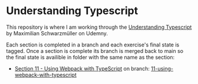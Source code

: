 # Understanding Typescript

This repository is where I am working through the [Understanding Typescript](https://www.udemy.com/course/understanding-typescript) by Maximilian Schwarzmüller on Udemny.

Each section is completed in a branch and each exercise's final state is tagged. Once a section is complete its branch is merged back to main so the final state is availible in folder with the same name as the section:
* [Section 11 - Using Webpack with TypeScript](Section%2011%20-%20Using%20Webpack%20with%20TypeScript) on branch: [11-using-webpack-with-typescript](https://github.com/jonsmorrow/UNDERSTANDING-TS/tree/11-using-webpack-with-typescript)